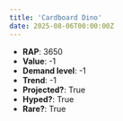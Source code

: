 ```yaml
---
title: 'Cardboard Dino'
date: 2025-08-06T00:00:00Z
---
```

- **RAP**: 3650
- **Value**: -1
- **Demand level**: -1
- **Trend**: -1
- **Projected?**: True
- **Hyped?**: True
- **Rare?**: True
